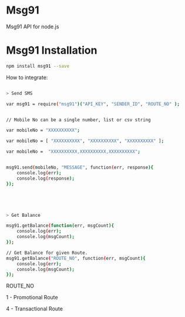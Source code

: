 # Msg91
Msg91 API for node.js

# Msg91 Installation
```sh 
npm install msg91 --save
```


How to integrate:

```sh

> Send SMS

var msg91 = require("msg91")("API_KEY", "SENDER_ID", "ROUTE_NO" );


// Mobile No can be a single number, list or csv string

var mobileNo = "XXXXXXXXXX";

var mobileNo = [ "XXXXXXXXXX", "XXXXXXXXXX", "XXXXXXXXXX" ];

var mobileNo =  "XXXXXXXXXX,XXXXXXXXXX,XXXXXXXXXX";


msg91.send(mobileNo, "MESSAGE", function(err, response){
    console.log(err);
    console.log(response);
});





> Get Balance

msg91.getBalance(function(err, msgCount){
    console.log(err);
    console.log(msgCount);
});

// Get Balance for given Route.
msg91.getBalance("ROUTE_NO", function(err, msgCount){
    console.log(err);
    console.log(msgCount);
});

```


ROUTE_NO

1 - Promotional Route

4 - Transactional Route


